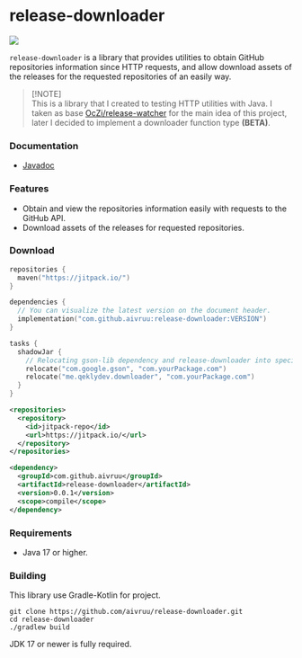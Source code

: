 # release-downloader

[![](https://jitpack.io/v/aivruu/release-downloader.svg)](https://jitpack.io/#aivruu/release-downloader)

`release-downloader` is a library that provides utilities to obtain GitHub repositories information since HTTP requests, and allow download assets of the releases for the requested repositories of an easily way.

> [!NOTE]\
> This is a library that I created to testing HTTP utilities with Java. I taken as base [OcZi/release-watcher](https://github.com/OcZi/release-watcher) for the main idea of this project, later I decided to implement a downloader function type **(BETA)**.

### Documentation
- [Javadoc](https://jitpack.io/com/github/aivruu/release-downloader/latest/javadoc/)

### Features
* Obtain and view the repositories information easily with requests to the GitHub API.
* Download assets of the releases for requested repositories.

### Download
```kotlin
repositories {
  maven("https://jitpack.io/")
}

dependencies {
  // You can visualize the latest version on the document header.
  implementation("com.github.aivruu:release-downloader:VERSION")
}

tasks {
  shadowJar {
    // Relocating gson-lib dependency and release-downloader into specified packages.
    relocate("com.google.gson", "com.yourPackage.com")
    relocate("me.qeklydev.downloader", "com.yourPackage.com")
  }
}
```

```xml
<repositories>
  <repository>
    <id>jitpack-repo</id>
    <url>https://jitpack.io/</url>
  </repository>
</repositories>

<dependency>
  <groupId>com.github.aivruu</groupId>
  <artifactId>release-downloader</artifactId>
  <version>0.0.1</version>
  <scope>compile</scope>
</dependency>
```

### Requirements
- Java 17 or higher.

### Building
This library use Gradle-Kotlin for project.
```
git clone https://github.com/aivruu/release-downloader.git
cd release-downloader
./gradlew build
```

JDK 17 or newer is fully required.
